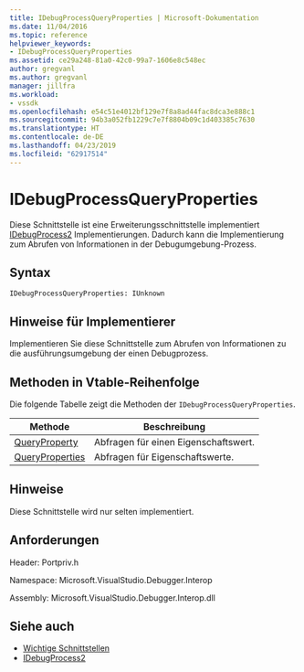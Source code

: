 ```yaml
---
title: IDebugProcessQueryProperties | Microsoft-Dokumentation
ms.date: 11/04/2016
ms.topic: reference
helpviewer_keywords:
- IDebugProcessQueryProperties
ms.assetid: ce29a248-81a0-42c0-99a7-1606e8c548ec
author: gregvanl
ms.author: gregvanl
manager: jillfra
ms.workload:
- vssdk
ms.openlocfilehash: e54c51e4012bf129e7f8a8ad44fac8dca3e888c1
ms.sourcegitcommit: 94b3a052fb1229c7e7f8804b09c1d403385c7630
ms.translationtype: HT
ms.contentlocale: de-DE
ms.lasthandoff: 04/23/2019
ms.locfileid: "62917514"
---
```

# <a name="idebugprocessqueryproperties"></a>IDebugProcessQueryProperties
Diese Schnittstelle ist eine Erweiterungsschnittstelle implementiert [IDebugProcess2](../../../extensibility/debugger/reference/idebugprocess2.md) Implementierungen. Dadurch kann die Implementierung zum Abrufen von Informationen in der Debugumgebung-Prozess.

## <a name="syntax"></a>Syntax

```
IDebugProcessQueryProperties: IUnknown
```

## <a name="notes-for-implementers"></a>Hinweise für Implementierer
 Implementieren Sie diese Schnittstelle zum Abrufen von Informationen zu die ausführungsumgebung der einen Debugprozess.

## <a name="methods-in-vtable-order"></a>Methoden in Vtable-Reihenfolge
 Die folgende Tabelle zeigt die Methoden der `IDebugProcessQueryProperties`.

|Methode|Beschreibung|
|------------|-----------------|
|[QueryProperty](../../../extensibility/debugger/reference/idebugprocessqueryproperties-queryproperty.md)|Abfragen für einen Eigenschaftswert.|
|[QueryProperties](../../../extensibility/debugger/reference/idebugprocessqueryproperties-queryproperties.md)|Abfragen für Eigenschaftswerte.|

## <a name="remarks"></a>Hinweise
 Diese Schnittstelle wird nur selten implementiert.

## <a name="requirements"></a>Anforderungen
 Header: Portpriv.h

 Namespace: Microsoft.VisualStudio.Debugger.Interop

 Assembly: Microsoft.VisualStudio.Debugger.Interop.dll

## <a name="see-also"></a>Siehe auch
- [Wichtige Schnittstellen](../../../extensibility/debugger/reference/core-interfaces.md)
- [IDebugProcess2](../../../extensibility/debugger/reference/idebugprocess2.md)